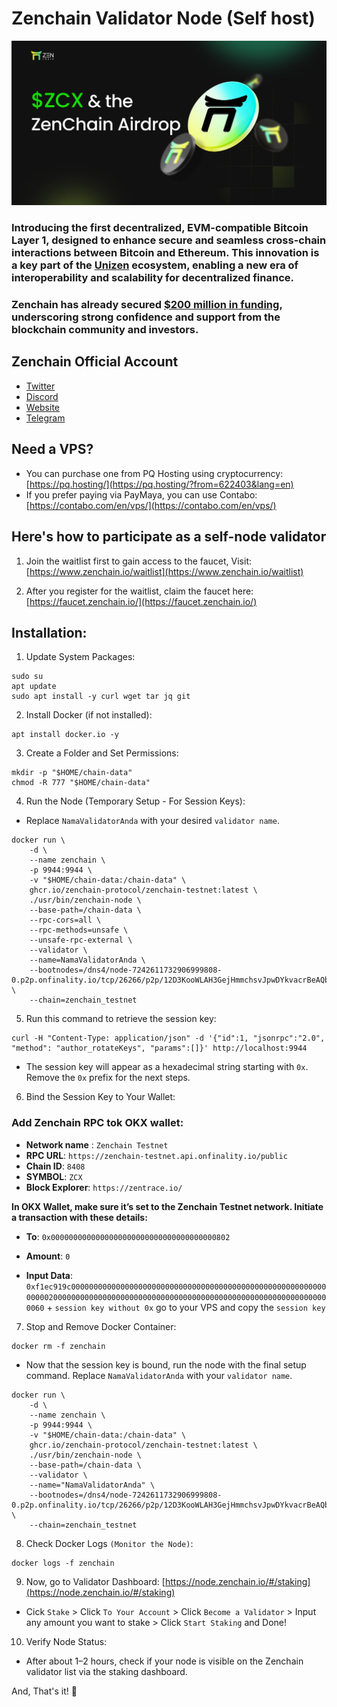 # Zenchain Validator Node (Self host)


![Banner](https://github.com/SKaaalper/zenchain-validator-node/blob/main/zenchain.jpg)


### **Introducing the first decentralized, EVM-compatible Bitcoin Layer 1, designed to enhance secure and seamless cross-chain interactions between Bitcoin and Ethereum. This innovation is a key part of the [Unizen](https://x.com/unizen_io) ecosystem, enabling a new era of interoperability and scalability for decentralized finance.**


### **Zenchain has already secured [$200 million in funding](https://cryptorank.io/ico/unizen#funding-rounds), underscoring strong confidence and support from the blockchain community and investors.**


## Zenchain Official Account
- [Twitter](https://x.com/zen_chain)
- [Discord](https://discord.com/invite/zenchain)
- [Website](https://www.zenchain.io/)
- [Telegram](https://t.me/ZenchainAnnouncements)


## **Need a VPS?**

- You can purchase one from PQ Hosting using cryptocurrency: [https://pq.hosting/](https://pq.hosting/?from=622403&lang=en)
- If you prefer paying via PayMaya, you can use Contabo: [https://contabo.com/en/vps/](https://contabo.com/en/vps/)


## **Here's how to participate as a self-node validator**

1. Join the waitlist first to gain access to the faucet, Visit: [https://www.zenchain.io/waitlist](https://www.zenchain.io/waitlist)

2. After you register for the waitlist, claim the faucet here: [https://faucet.zenchain.io/](https://faucet.zenchain.io/)

## Installation:

1. Update System Packages:
```
sudo su
apt update
sudo apt install -y curl wget tar jq git
```

2.  Install Docker (if not installed):
```
apt install docker.io -y
```

3. Create a Folder and Set Permissions:
```
mkdir -p "$HOME/chain-data"
chmod -R 777 "$HOME/chain-data"
```

4. Run the Node (Temporary Setup - For Session Keys):

- Replace `NamaValidatorAnda` with your desired `validator name`.
```
docker run \
    -d \
    --name zenchain \
    -p 9944:9944 \
    -v "$HOME/chain-data:/chain-data" \
    ghcr.io/zenchain-protocol/zenchain-testnet:latest \
    ./usr/bin/zenchain-node \
    --base-path=/chain-data \
    --rpc-cors=all \
    --rpc-methods=unsafe \
    --unsafe-rpc-external \
    --validator \
    --name=NamaValidatorAnda \
    --bootnodes=/dns4/node-7242611732906999808-0.p2p.onfinality.io/tcp/26266/p2p/12D3KooWLAH3GejHmmchsvJpwDYkvacrBeAQbJrip5oZSymx5yrE \
    --chain=zenchain_testnet
```

5. Run this command to retrieve the session key:
```
curl -H "Content-Type: application/json" -d '{"id":1, "jsonrpc":"2.0", "method": "author_rotateKeys", "params":[]}' http://localhost:9944
```

- The session key will appear as a hexadecimal string starting with `0x`. Remove the `0x` prefix for the next steps.

6. Bind the Session Key to Your Wallet:

### Add Zenchain RPC tok OKX wallet:

- **Network name** : `Zenchain Testnet`
- **RPC URL**: `https://zenchain-testnet.api.onfinality.io/public`
- **Chain ID**: `8408`
- **SYMBOL**: `ZCX`
- **Block Explorer**: `https://zentrace.io/`

**In OKX Wallet, make sure it’s set to the Zenchain Testnet network. Initiate a transaction with these details:**

- **To**: `0x0000000000000000000000000000000000000802`

- **Amount**: `0`

- **Input Data**: `0xf1ec919c00000000000000000000000000000000000000000000000000000000000000200000000000000000000000000000000000000000000000000000000000000060` + `session key without 0x` go to your VPS and copy the `session key`

7. Stop and Remove Docker Container:
```
docker rm -f zenchain
```

- Now that the session key is bound, run the node with the final setup command. Replace `NamaValidatorAnda` with your `validator name`.

```
docker run \
    -d \
    --name zenchain \
    -p 9944:9944 \
    -v "$HOME/chain-data:/chain-data" \
    ghcr.io/zenchain-protocol/zenchain-testnet:latest \
    ./usr/bin/zenchain-node \
    --base-path=/chain-data \
    --validator \
    --name="NamaValidatorAnda" \
    --bootnodes=/dns4/node-7242611732906999808-0.p2p.onfinality.io/tcp/26266/p2p/12D3KooWLAH3GejHmmchsvJpwDYkvacrBeAQbJrip5oZSymx5yrE \
    --chain=zenchain_testnet
```

8. Check Docker Logs `(Monitor the Node)`:
```
docker logs -f zenchain
```

9. Now, go to Validator Dashboard: [https://node.zenchain.io/#/staking](https://node.zenchain.io/#/staking)

- Cick `Stake` > Click `To Your Account` > Click `Become a Validator` > Input any amount you want to stake > Click `Start Staking` and Done!

10. Verify Node Status:
- After about 1–2 hours, check if your node is visible on the Zenchain validator list via the staking dashboard.

And, That's it! 🚀


